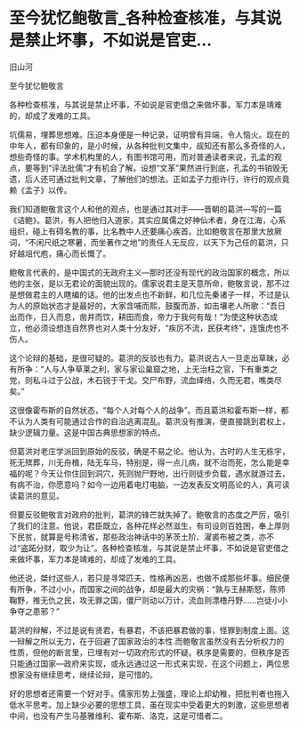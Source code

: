 # 至今犹忆鲍敬言_各种检查核准，与其说是禁止坏事，不如说是官吏...

旧山河

至今犹忆鲍敬言

各种检查核准，与其说是禁止坏事，不如说是官吏借之来做坏事，军力本是靖难的，却成了发难的工具。

坑儒易，埋葬思想难。压迫本身便是一种记录，证明曾有异端，令人恼火。现在的中年人，都有印象的，是小时候，从各种批判文集中，觇知还有那么多奇怪的人，想些奇怪的事。学术机构里的人，有图书馆可用，而对普通读者来说，孔孟的观点，要等到“评法批儒”才有机会了解。设想“文革”果然进行到底，孔孟的书销毁无遗，后人还可通过批判文章，了解他们的想法。正如孟子力拒许行，许行的观点竟赖《孟子》以传。

我们知道鲍敬言这个人和他的观点，也是通过其对手——晋朝的葛洪—写的一篇《诘鲍》。葛洪，有人把他归入道家，其实应属儒之好神仙术者，身在江海，心系组织，碰上有碍名教的事，比名教中人还要痛心疾首。比如鲍敬言在那里大放厥词，“不闲尺纸之寒暑，而坐著作之地”的责任人无反应，以天下为己任的葛洪，只好越俎代庖，痛心而长慨了。

鲍敬言代表的，是中国式的无政府主义—那时还没有现代的政治国家的概念，所以他的主张，是以无君论的面貌出现的。儒家说君主是天意所命，鲍敬言说，那不过是想做君主的人瞎编的话。他的出发点也不新鲜，和几位先秦诸子一样，不过是认为人的原始状态才是最好的，大家含哺而熙，鼓腹而游，如击壤老人所歌：“吾日出而作，日入而息，凿井而饮，耕田而食，帝力于我何有哉！”为使这种状态成立，他必须设想连自然界也对人类十分友好，“疾厉不流，民获考终”，连饿虎也不伤人。

这个论辩的基础，是很可疑的。葛洪的反驳也有力。葛洪说古人一旦走出草昧，必有所争：“人与人争草莱之利，家与家讼巢窟之地，上无治枉之官，下有重类之党，则私斗过于公战，木石锐于干戈。交尸布野，流血绎络，久而无君，噍类尽矣。”

这很像霍布斯的自然状态，“每个人对每个人的战争”。而且葛洪和霍布斯一样，都不认为人类有可能通过合作的自治逃离混乱。葛洪没有推演，便直接跳到君权上，缺少逻辑力量。这是中国古典思想家的特点。

但葛洪对老庄学派回到原始的反驳，确是不易之论。他认为，古时的人生无栋宇，死无殡葬，川无舟楫，陆无车马，特别是，得一点儿病，就不治而死，怎么能是幸福的呢？今天让你住回到洞穴，死则抛尸野地，出行则徒步负载，遇水就游过去，有病不治，你愿意吗？如今一边用着电灯电脑，一边发表反文明高论的人，真可读读葛洪的意见。

但要反驳鲍敬言对政府的批判，葛洪的锋芒就失掉了。鲍敬言的态度之严厉，吸引了我们的注意。他说，君臣既立，各种花样必然滋生，有司设则百姓困，奉上厚则下民贫，就算是号称清省，那些政治神话中的茅茨土阶、濯裘布被之类，亦不过“盗跖分财，取少为让”。各种检查核准，与其说是禁止坏事，不如说是官吏借之来做坏事，军力本是靖难的，却成了发难的工具。

他还说，桀纣这些人，若只是寻常匹夫，性格再凶恶，也做不成那些坏事。细民便有所争，不过小小，而国家之间的战争，却是最大的灾祸：“孰与王赫斯怒，陈师鞠野，推无仇之民，攻无罪之国，僵尸则动以万计，流血则漂橹丹野……岂徒小小争夺之患邪？”

葛洪的辩解，不过是说有贤君，有暴君，不该把暴君做的事，怪罪到制度上面。这一辩解之所以无力，在于回避了国家政治的本性.而鲍敬言虽然没有去分析权力的性质，但他的断言里，已埋有对一切政府形式的怀疑。秩序是需要的，但秩序是否只能通过国家—政府来实现，或永远通过这一形式来实现，在这个问题上，两位思想家没有继续思考，继续论辩，是可惜的。

好的思想者还需要一个好对手。儒家形势上强盛，理论上却幼稚，把批判者也拖入低水平思考。加上缺少必要的思想工具，虽在现实中受着更大的刺激，这些思想者中间，也没有产生马基雅维利、霍布斯、洛克，这是可惜者二。